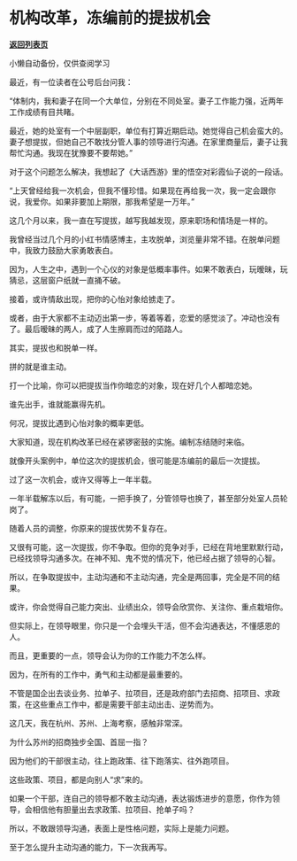 # 机构改革，冻编前的提拔机会

[**返回列表页**](/gzh/费曼的小茶馆)

小懒自动备份，仅供查阅学习

最近，有一位读者在公号后台问我：

  

“体制内，我和妻子在同一个大单位，分别在不同处室。妻子工作能力强，近两年工作成绩有目共睹。

  

最近，她的处室有一个中层副职，单位有打算近期启动。她觉得自己机会蛮大的。妻子想提拔，但她自己不敢找分管人事的领导进行沟通。在家里商量后，妻子让我帮忙沟通。我现在犹豫要不要帮她。”

  

对于这个问题怎么解决，我想起了《大话西游》里的悟空对彩霞仙子说的一段话。

  

“上天曾经给我一次机会，但我不懂珍惜。如果现在再给我一次，我一定会跟你说，我爱你。如果非要加上期限，那我希望是一万年。”

  

这几个月以来，我一直在写提拔，越写我越发现，原来职场和情场是一样的。

  

我曾经当过几个月的小红书情感博主，主攻脱单，浏览量非常不错。在脱单问题中，我致力鼓励大家勇敢表白。

  

因为，人生之中，遇到一个心仪的对象是低概率事件。如果不敢表白，玩暧昧，玩猜忌，这层窗户纸就一直捅不破。

  

接着，或许情敌出现，把你的心怡对象给掳走了。

  

或者，由于大家都不主动迈出第一步，等着等着，恋爱的感觉淡了。冲动也没有了。最后暧昧的两人，成了人生擦肩而过的陌路人。

  

其实，提拔也和脱单一样。

  

拼的就是谁主动。

  

打一个比喻，你可以把提拔当作你暗恋的对象，现在好几个人都暗恋她。

  

谁先出手，谁就能赢得先机。

  

何况，提拔比遇到心怡对象的概率更低。

  

大家知道，现在机构改革已经在紧锣密鼓的实施。编制冻结随时来临。

  

就像开头案例中，单位这次的提拔机会，很可能是冻编前的最后一次提拔。

  

过了这一次机会，或许又得等上一年半载。

  

一年半载解冻以后，有可能，一把手换了，分管领导也换了，甚至部分处室人员轮岗了。

  

随着人员的调整，你原来的提拔优势不复存在。

  

又很有可能，这一次提拔，你不争取。但你的竞争对手，已经在背地里默默行动，已经找领导沟通多次。在神不知、鬼不觉的情况下，他已经占据了领导的心智。

  

所以，在争取提拔中，主动沟通和不主动沟通，完全是两回事，完全是不同的结果。

  

或许，你会觉得自己能力突出、业绩出众，领导会欣赏你、关注你、重点栽培你。

  

但实际上，在领导眼里，你只是一个会埋头干活，但不会沟通表达，不懂感恩的人。

  

而且，更重要的一点，领导会认为你的工作能力不怎么样。

  

因为，在所有的工作中，勇气和主动都是最重要的。

  

不管是国企出去谈业务、拉单子、拉项目，还是政府部门去招商、招项目、求政策，在这些重点工作中，都是需要干部主动出击、逆势而为。

  

这几天，我在杭州、苏州、上海考察，感触非常深。

  

为什么苏州的招商独步全国、首屈一指？

  

因为他们的干部很主动，往上跑政策、往下跑落实、往外跑项目。

  

这些政策、项目，都是向别人“求”来的。

  

如果一个干部，连自己的领导都不敢主动沟通，表达锻炼进步的意愿，你作为领导，会相信他有胆量出去求政策、拉项目、抢单子吗？

  

所以，不敢跟领导沟通，表面上是性格问题，实际上是能力问题。

  

至于怎么提升主动沟通的能力，下一次我再写。

